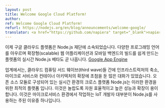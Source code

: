 ```yaml
---
layout: post
title: Welcome Google Cloud Platform!
author: 
ref: Welcome Google Cloud Platform!
refurl: https://nodejs.org/en/blog/announcements/welcome-google/
translator: <a href="https://github.com/napiera" target="_blank">napier</a>
---
```


<!--
Google Cloud Platform joined the Node.js Foundation today. This news comes on the heels of the Node.js runtime going into beta on [Google App Engine](https://cloudplatform.googleblog.com/2016/03/Node.js-on-Google-App-Engine-goes-beta.html), a platform that makes it easy to  build scalable web applications and mobile backends across a variety of programming languages.
-->

<!--
In the industry, there’s been a lot of conversations around a third wave of cloud computing that focuses less on infrastructure and more on microservices and container architectures. Node.js, which is a cross-platform runtime environment that consists of open source modules, is a perfect platform for these types of environments. It’s incredibly resource-efficient, high performing and well-suited to scalability. This is one of the main reasons why Node.js is heavily used by IoT developers who are working with microservices environments. 
-->

<!--
“Node.js is emerging as the platform in the center of a broad full stack, consisting of front end, back end, devices and the cloud,” said Mikeal Rogers, community manager of the Node.js Foundation. “By joining the Node.js Foundation, Google is increasing its investment in Node.js and deepening its involvement in a vibrant community. Having more companies join the Node.js Foundation helps solidify Node.js as a leading universal development environment.”
-->

<!--
Along with joining the Node.js Foundation, Google develops the V8 JavaScript engine which powers Chrome and Node.js. The V8 team is working on infrastructural changes to improve the Node.js development workflow, including making it easier to build and test Node.js on V8’s continuous integration system. Google V8 contributors are also involved in the Core Technical Committee.
-->

<!--
The Node.js Foundation is very excited to have Google Cloud Platform join our community and look forward to helping developers continue to use Node.js everywhere.
-->

















<!--
Google Cloud Platform joined the Node.js Foundation today. This news comes on the heels of the Node.js runtime going into beta on [Google App Engine](https://cloudplatform.googleblog.com/2016/03/Node.js-on-Google-App-Engine-goes-beta.html), a platform that makes it easy to  build scalable web applications and mobile backends across a variety of programming languages.
-->
이제 구글 클라우드 플렛폼은 Node.js 재단에 소속되었습니다. 다양한 프로그래밍 언어를 아우르며 확장형(scalable) 웹 어플리케이션과 모바일 백엔드의 빌드를 쉽게 만드는 플렛폼의 실시간 Node.js 베타도 곧 나옵니다. [Google App Engine](https://cloudplatform.googleblog.com/2016/03/Node.js-on-Google-App-Engine-goes-beta.html) <!-- 해석이 이상합니다...ㅠ -->

<!--
In the industry, there’s been a lot of conversations around a third wave of cloud computing that focuses less on infrastructure and more on microservices and container architectures. Node.js, which is a cross-platform runtime environment that consists of open source modules, is a perfect platform for these types of environments. It’s incredibly resource-efficient, high performing and well-suited to scalability. This is one of the main reasons why Node.js is heavily used by IoT developers who are working with microservices environments. 
-->

업계에서는, 클라우드 컴퓨팅 서드 웨이브(third wave)들 간에 인프라스트럭처의 축소, 마이크로 서비스와 컨테이너 아키텍처의 확장에 초첨을 둔 많은 대화가 있었습니다. 오픈 소스 모듈로 구성되어 있는 실시간 환경의 크로스 플랫폼 Node.js는 이러한 환경을 위한 최적의 플랫폼 입니다. 이것은 놀랍도록 자원 효율적이고 높은 성능과 확장이 용이합니다. 이것은 마이크로서비스 환경에서 작업하는 IoT 개발자 대부분이 Node.js를 사용하는 주된 이유중 하나입니다.


<!--
“Node.js is emerging as the platform in the center of a broad full stack, consisting of front end, back end, devices and the cloud,” said Mikeal Rogers, community manager of the Node.js Foundation.
Node.js 재단의 커뮤니티 메니저인 Mikeal Rogers는 "Node.js는 프론트엔드와 백엔드, 장치와 클라우드를 포함하여 풀 스텍 보드의 중심 플렛폼으로 떠오르고 있습니다" 라고 말했습니다.

“By joining the Node.js Foundation, Google is increasing its investment in Node.js and deepening its involvement in a vibrant community.
Node.js 재단에 가입함으로써, 구글은 Nodej.js의 투자를 증가시켰으며, 활기찬 커뮤니티에서 그것과의 관련성을 발달시켰습니다.

Having more companies join the Node.js Foundation helps solidify Node.js as a leading universal development environment.”
많은 기업들의 Node.js 참여는 전 세계석인 개발 환경을 이끄는 것으로서의 Node.js의 단단히함을 돕습니다.
-->

<!--
Along with joining the Node.js Foundation, Google develops the V8 JavaScript engine which powers Chrome and Node.js.
Node.js 재단에 가입함에 따라, 구글은 파워 크롬과 Node.js의 V8 자바스크립트 엔진을 개발합니다.

The V8 team is working on infrastructural changes to improve the Node.js development workflow, including making it easier to build and test Node.js on V8’s continuous integration system.
V8 팀은 V8의 계속적인 통합 시스템에서 Node.js의 빌드와 테스트를 쉽게 만두는 것을 포함하여 Node.js 개발 작업흐름(workflow)을 향상시키기 위해 구조적인 변화에서 작업하고 있습니다.

Google V8 contributors are also involved in the Core Technical Committee.
구글 V8 컨트리뷰터(contributors)는 또한 핵심 터미널 커미티(Committee)에 포함되어 있습니다.
-->

<!--
The Node.js Foundation is very excited to have Google Cloud Platform join our community and look forward to helping developers continue to use Node.js everywhere.
Node.js 재단은 매우 역동적입니다.
구글 클라우드 플렛폼 우리의 커뮤니티에 가입과 개발자들이 어디에서나 Node.js를 사용하도록 계속적으로 돕는 것을 찾는 것으로서의
-->


